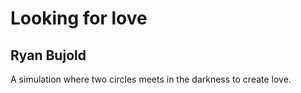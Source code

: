 # Looking for love
## Ryan Bujold

A simulation where two circles meets in the darkness to create love.